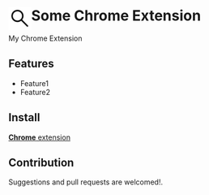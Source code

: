 # <img src="public/icons/icon.png" width="45" align="left"> Some Chrome Extension

My Chrome Extension

## Features

- Feature1
- Feature2

## Install

[**Chrome** extension](https://example.com)

## Contribution

Suggestions and pull requests are welcomed!.

